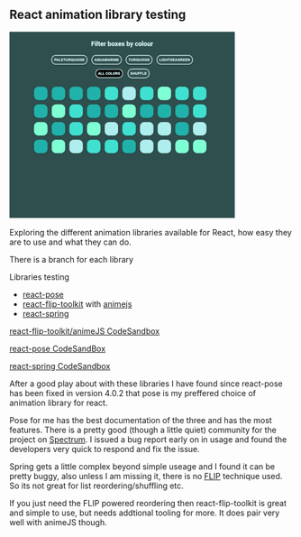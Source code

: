 ## React animation library testing

![preview](./public/preview.png)

Exploring the different animation libraries available for React, how easy they are to use and what they can do.

There is a branch for each library

Libraries testing

- [react-pose](https://popmotion.io/pose/)
- [react-flip-toolkit](https://github.com/aholachek/react-flip-toolkit) with [animejs](https://github.com/juliangarnier/anime/)
- [react-spring](https://github.com/drcmda/react-spring)

[react-flip-toolkit/animeJS CodeSandbox](https://codesandbox.io/s/github/bushblade/react-animations-test/tree/flip/)

[react-pose CodeSandBox](https://codesandbox.io/s/github/bushblade/react-animations-test/tree/pose/)

[react-spring CodeSandbox](https://codesandbox.io/s/github/bushblade/react-animations-test/tree/spring/)

After a good play about with these libraries I have found since react-pose has been fixed in version 4.0.2 that pose is my preffered choice of animation library for react.

Pose for me has the best documentation of the three and has the most features. There is a pretty good (though a little quiet) community for the project on [Spectrum](https://spectrum.chat/popmotion). I issued a bug report early on in usage and found the developers very quick to respond and fix the issue.

Spring gets a little complex beyond simple useage and I found it can be pretty buggy, also unless I am missing it, there is no [FLIP](https://css-tricks.com/animating-layouts-with-the-flip-technique/) technique used. So its not great for list reordering/shuffling etc.

If you just need the FLIP powered reordering then react-flip-toolkit is great and simple to use, but needs addtional tooling for more. It does pair very well with animeJS though.

